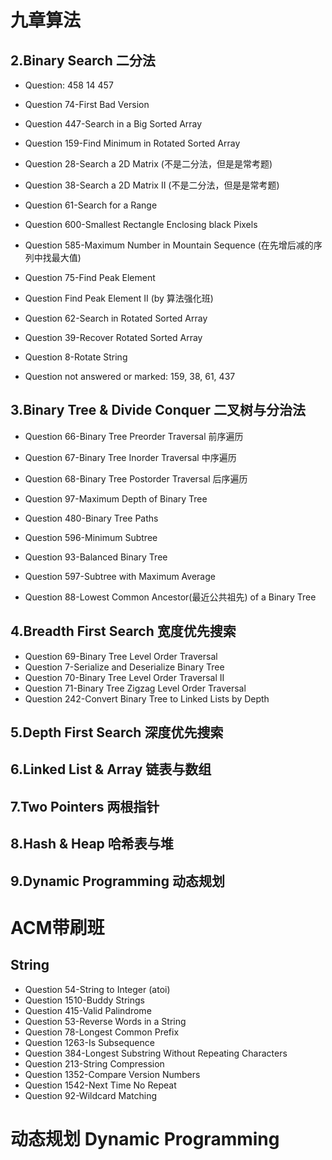 # 九章算法

## 2.Binary Search 二分法

* Question: 458 14 457
* Question 74-First Bad Version
* Question 447-Search in a Big Sorted Array
* Question 159-Find Minimum in Rotated Sorted Array
* Question 28-Search a 2D Matrix      (不是二分法，但是是常考题)  
* Question 38-Search a 2D Matrix II   (不是二分法，但是是常考题)
* Question 61-Search for a Range
* Question 600-Smallest Rectangle Enclosing black Pixels


* Question 585-Maximum Number in Mountain Sequence (在先增后减的序列中找最大值)
* Question 75-Find Peak Element

* Question Find Peak Element II (by 算法强化班)    

* Question 62-Search in Rotated Sorted Array
* Question 39-Recover Rotated Sorted Array
* Question 8-Rotate String

* Question not answered or marked: 159, 38, 61, 437


## 3.Binary Tree & Divide Conquer 二叉树与分治法

* Question 66-Binary Tree Preorder Traversal 前序遍历
* Question 67-Binary Tree Inorder Traversal 中序遍历
* Question 68-Binary Tree Postorder Traversal 后序遍历
* Question 97-Maximum Depth of Binary Tree

* Question 480-Binary Tree Paths
* Question 596-Minimum Subtree 
* Question 93-Balanced Binary Tree
* Question 597-Subtree with Maximum Average
* Question 88-Lowest Common Ancestor(最近公共祖先) of a Binary Tree

## 4.Breadth First Search 宽度优先搜索 
* Question 69-Binary Tree Level Order Traversal
* Question 7-Serialize and Deserialize Binary Tree
* Question 70-Binary Tree Level Order Traversal II
* Question 71-Binary Tree Zigzag Level Order Traversal
* Question 242-Convert Binary Tree to Linked Lists by Depth

## 5.Depth First Search 深度优先搜索

## 6.Linked List & Array 链表与数组

## 7.Two Pointers 两根指针

## 8.Hash & Heap 哈希表与堆

## 9.Dynamic Programming 动态规划


# ACM带刷班

## String
* Question 54-String to Integer (atoi)
* Question 1510-Buddy Strings
* Question 415-Valid Palindrome
* Question 53-Reverse Words in a String
* Question 78-Longest Common Prefix
* Question 1263-Is Subsequence
* Question 384-Longest Substring Without Repeating Characters
* Question 213-String Compression
* Question 1352-Compare Version Numbers
* Question 1542-Next Time No Repeat
* Question 92-Wildcard Matching

# 动态规划 Dynamic Programming	




